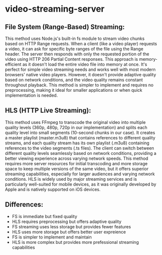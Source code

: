 # video-streaming-server
## File System (Range-Based) Streaming:
This method uses Node.js's built-in fs module to stream video chunks based on HTTP Range requests. When a client (like a video player) requests a video, it can ask for specific byte ranges of the file using the Range header. The server then responds with only the requested portion of the video using HTTP 206 Partial Content responses. This approach is memory-efficient as it doesn't load the entire video file into memory at once. It's perfect for simple video streaming needs and works well with most modern browsers' native video players. However, it doesn't provide adaptive quality based on network conditions, and the video quality remains constant throughout playback. This method is simpler to implement and requires no preprocessing, making it ideal for smaller applications or when quick implementation is needed.

## HLS (HTTP Live Streaming):
This method uses FFmpeg to transcode the original video into multiple quality levels (360p, 480p, 720p in our implementation) and splits each quality level into small segments (10-second chunks in our case). It creates a master playlist (master.m3u8) that contains references to different quality streams, and each quality stream has its own playlist (.m3u8) containing references to the video segments (.ts files). The client can switch between different quality levels seamlessly based on network conditions, providing a better viewing experience across varying network speeds. This method requires more server resources for initial transcoding and more storage space to keep multiple versions of the same video, but it offers superior streaming capabilities, especially for larger audiences and varying network conditions. HLS is widely used by major streaming services and is particularly well-suited for mobile devices, as it was originally developed by Apple and is natively supported on iOS devices.

## Differences:
- FS is immediate but fixed quality
- HLS requires preprocessing but offers adaptive quality
- FS streaming uses less storage but provides fewer features
- HLS uses more storage but offers better user expreience
- FS is simpler to implement and maintain
- HLS is more complex but provides more prefessional streaming capabilities

